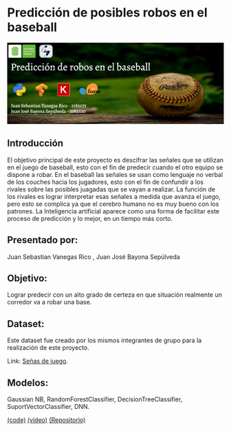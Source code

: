 # Predicción de posibles robos en el baseball
![alt text](https://raw.githubusercontent.com/JuanJoseBayonaSepulveda/PrediccionRoboDeBases/main/Banner.png)
## Introducción

El objetivo principal de este proyecto es descifrar las señales que se utilizan en el juego de baseball, esto con el fin de predecir cuando el otro equipo se dispone a robar. En el baseball las señales se usan como lenguaje no verbal de los couches hacia los jugadores, esto con el fin de confundir a los rivales sobre las posibles juagadas que se vayan a realizar. La función de los rivales es lograr interpretar esas señales a medida que avanza el juego, pero esto se complica ya que el cerebro humano no es muy bueno con los patrones. La Inteligencia artificial aparece como una forma de facilitar este proceso de predicción y lo mejor, en un tiempo más corto.

## Presentado por:
Juan Sebastian Vanegas Rico , 
Juan José Bayona Sepúlveda

## Objetivo: 

Lograr predecir con un alto grado de certeza en que situación realmente un corredor va a robar una base.

## Dataset:
Este dataset fue creado por los mismos integrantes de grupo para la realización de este proyecto.

Link:
 [Señas de juego](https://raw.githubusercontent.com/JuanJoseBayonaSepulveda/PrediccionRoboDeBases/main/data_ia_proyecto_ABC.csv).
## Modelos:

Gaussian NB, RandomForestClassifier, DecisionTreeClassifier, SuportVectorClassifier, DNN.

[(code)](https://github.com/JuanJoseBayonaSepulveda/PrediccionRoboDeBases/blob/main/Predicci%C3%B3nDeRobosEnBaseball.ipynb) 
[(video)](https://www.youtube.com/watch?v=iFulDxMPwqo) 
[(Repositorio)](https://github.com/JuanJoseBayonaSepulveda/PrediccionRoboDeBases)


